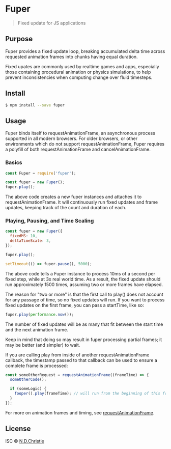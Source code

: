 # Fuper

> Fixed update for JS applications

## Purpose

Fuper provides a fixed update loop, breaking accumulated delta time across requested animation frames into chunks having equal duration.

Fixed upates are commonly used by realtime games and apps, especially those containing procedural animation or physics simulations, to help prevent inconsistencies when computing change over fluid timesteps.

## Install

``` bash
$ npm install --save fuper
```

## Usage

Fuper binds itself to requestAnimationFrame, an asynchronous process supported in all modern browsers.  For older browsers, or other environments which do not support requestAnimationFrame, Fuper requires a polyfill of both requestAnimationFrame and cancelAnimationFrame.

### Basics

```js
const Fuper = require('fuper');

const fuper = new Fuper();
fuper.play();
```

The above code creates a new fuper instances and attaches it to requestAnimationFrame.  It will continuously run fixed updates and frame updates, keeping track of the count and duration of each.

### Playing, Pausing, and Time Scaling

```js
const fuper = new Fuper({
  fixedMS: 10,
  deltaTimeScale: 3,
});

fuper.play();

setTimeout(() => fuper.pause(), 5000);
```

The above code tells a Fuper instance to process 10ms of a second per fixed step, while at 3x real world time.  As a result, the fixed update should run approximately 1500 times, assuming two or more frames have elapsed.

The reason for "two or more" is that the first call to play() does not account for any passage of time, so no fixed updates will run.  If you want to process fixed updates on the first frame, you can pass a startTime, like so:

```js
fuper.play(performance.now());
```

The number of fixed updates will be as many that fit between the start time and the next animation frame.

Keep in mind that doing so may result in fuper processing partial frames; it may be better (and simpler) to wait.

If you are calling play from inside of another requestAnimationFrame callback, the timestamp passed to that callback can be used to ensure a complete frame is processed:

```js
const someOtherRequest = requestAnimationFrame((frameTime) => {
  someOtherCode();

  if (someLogic) {
    fooper().play(frameTime); // will run from the beginning of this frame
  }
});
```

For more on animation frames and timing, see [requestAnimationFrame](https://developer.mozilla.org/en-US/docs/Web/API/window/requestAnimationFrame).

## License

ISC © [N.D.Christie](https://github.com/ndchristie)
